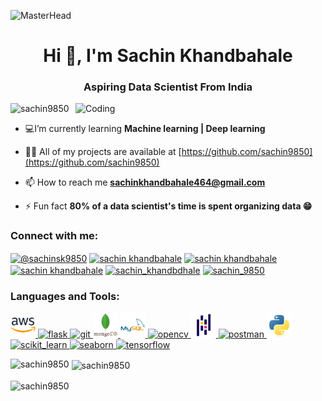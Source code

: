 ![MasterHead](https://d1m75rqqgidzqn.cloudfront.net/wp-data/2019/09/11134058/What-is-data-science-2.jpg)

<h1 align="center">Hi 👋, I'm Sachin Khandbahale</h1>
<h3 align="center">Aspiring Data Scientist From India</h3>
<img align="right" alt="Coding" width="400" src="https://camo.githubusercontent.com/9afefcbff89a66b497e623146404d0e0d51fd46d9cd4039f8580a339a2ad9cbc/68747470733a2f2f6d69726f2e6d656469756d2e636f6d2f6d61782f323830302f312a4255376630324c655165454c7a747178613865436d772e676966">

<p align="left"> <img src="https://komarev.com/ghpvc/?username=sachin9850&label=Profile%20views&color=0e75b6&style=flat" alt="sachin9850" /> </p>

- 💻I’m currently learning **Machine learning | Deep learning**  

- 👨‍💻 All of my projects are available at [https://github.com/sachin9850](https://github.com/sachin9850)

- 📫 How to reach me **sachinkhandbahale464@gmail.com**

- ⚡ Fun fact **80% of a data scientist's time is spent organizing data 😁**

<h3 align="left">Connect with me:</h3>
<p align="left">
<a href="https://twitter.com/@sachinsk9850" target="blank"><img align="center" src="https://raw.githubusercontent.com/rahuldkjain/github-profile-readme-generator/master/src/images/icons/Social/twitter.svg" alt="@sachinsk9850" height="30" width="40" /></a>
<a href="https://linkedin.com/in/sachin khandbahale" target="blank"><img align="center" src="https://raw.githubusercontent.com/rahuldkjain/github-profile-readme-generator/master/src/images/icons/Social/linked-in-alt.svg" alt="sachin khandbahale" height="30" width="40" /></a>
<a href="https://kaggle.com/sachin khandbahale" target="blank"><img align="center" src="https://raw.githubusercontent.com/rahuldkjain/github-profile-readme-generator/master/src/images/icons/Social/kaggle.svg" alt="sachin khandbahale" height="30" width="40" /></a>
<a href="https://fb.com/sachin khandbahale" target="blank"><img align="center" src="https://raw.githubusercontent.com/rahuldkjain/github-profile-readme-generator/master/src/images/icons/Social/facebook.svg" alt="sachin khandbahale" height="30" width="40" /></a>
<a href="https://instagram.com/sachin_khandbdhale" target="blank"><img align="center" src="https://raw.githubusercontent.com/rahuldkjain/github-profile-readme-generator/master/src/images/icons/Social/instagram.svg" alt="sachin_khandbdhale" height="30" width="40" /></a>
<a href="https://www.leetcode.com/sachin_9850" target="blank"><img align="center" src="https://raw.githubusercontent.com/rahuldkjain/github-profile-readme-generator/master/src/images/icons/Social/leet-code.svg" alt="sachin_9850" height="30" width="40" /></a>
</p>

<h3 align="left">Languages and Tools:</h3>
<p align="left"> <a href="https://aws.amazon.com" target="_blank" rel="noreferrer"> <img src="https://raw.githubusercontent.com/devicons/devicon/master/icons/amazonwebservices/amazonwebservices-original-wordmark.svg" alt="aws" width="40" height="40"/> </a> <a href="https://flask.palletsprojects.com/" target="_blank" rel="noreferrer"> <img src="https://www.vectorlogo.zone/logos/pocoo_flask/pocoo_flask-icon.svg" alt="flask" width="40" height="40"/> </a> <a href="https://git-scm.com/" target="_blank" rel="noreferrer"> <img src="https://www.vectorlogo.zone/logos/git-scm/git-scm-icon.svg" alt="git" width="40" height="40"/> </a> <a href="https://www.mongodb.com/" target="_blank" rel="noreferrer"> <img src="https://raw.githubusercontent.com/devicons/devicon/master/icons/mongodb/mongodb-original-wordmark.svg" alt="mongodb" width="40" height="40"/> </a> <a href="https://www.mysql.com/" target="_blank" rel="noreferrer"> <img src="https://raw.githubusercontent.com/devicons/devicon/master/icons/mysql/mysql-original-wordmark.svg" alt="mysql" width="40" height="40"/> </a> <a href="https://opencv.org/" target="_blank" rel="noreferrer"> <img src="https://www.vectorlogo.zone/logos/opencv/opencv-icon.svg" alt="opencv" width="40" height="40"/> </a> <a href="https://pandas.pydata.org/" target="_blank" rel="noreferrer"> <img src="https://raw.githubusercontent.com/devicons/devicon/2ae2a900d2f041da66e950e4d48052658d850630/icons/pandas/pandas-original.svg" alt="pandas" width="40" height="40"/> </a> <a href="https://postman.com" target="_blank" rel="noreferrer"> <img src="https://www.vectorlogo.zone/logos/getpostman/getpostman-icon.svg" alt="postman" width="40" height="40"/> </a> <a href="https://www.python.org" target="_blank" rel="noreferrer"> <img src="https://raw.githubusercontent.com/devicons/devicon/master/icons/python/python-original.svg" alt="python" width="40" height="40"/> </a> <a href="https://scikit-learn.org/" target="_blank" rel="noreferrer"> <img src="https://upload.wikimedia.org/wikipedia/commons/0/05/Scikit_learn_logo_small.svg" alt="scikit_learn" width="40" height="40"/> </a> <a href="https://seaborn.pydata.org/" target="_blank" rel="noreferrer"> <img src="https://seaborn.pydata.org/_images/logo-mark-lightbg.svg" alt="seaborn" width="40" height="40"/> </a> <a href="https://www.tensorflow.org" target="_blank" rel="noreferrer"> <img src="https://www.vectorlogo.zone/logos/tensorflow/tensorflow-icon.svg" alt="tensorflow" width="40" height="40"/> </a> </p>

<p><img align="left" src="https://github-readme-stats.vercel.app/api/top-langs?username=sachin9850&show_icons=true&locale=en&layout=compact" alt="sachin9850" /></p>

<p>&nbsp;<img align="center" src="https://github-readme-stats.vercel.app/api?username=sachin9850&show_icons=true&locale=en" alt="sachin9850" /></p>

<p><img align="center" src="https://github-readme-streak-stats.herokuapp.com/?user=sachin9850&" alt="sachin9850" /></p>

